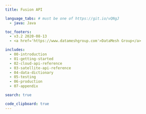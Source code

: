 ```yaml
---
title: Fusion API

language_tabs: # must be one of https://git.io/vQNgJ
  - java: Java

toc_footers:
  - v3.2 2020-08-13
  - <a href='https://www.datameshgroup.com'>DataMesh Group</a>

includes:
  - 00-introduction
  - 01-getting-started
  - 02-cloud-api-reference
  - 03-satellite-api-reference  
  - 04-data-dictionary
  - 05-testing
  - 06-production
  - 07-appendix

search: true

code_clipboard: true
---
```



<!--

TODO/QUESTIONS

Matched refunds - we require a POS to match refunds to original purchases. This is to enable support for alternative payments (e.g. Alipay/WeChat). 

At the moment we require a field which isn't a "human readable" field (a GUID) that isn't present on the receipt. This will work when a POS can look 
up a previous sale (i.e. when they have a central database between stores) but not for POS systems which don't have connectivity. 

Fix for this is to add a new "Transaction" status request which will work based on details from the receipt (e.g. TID/MID/DATETIME/STAN etc)


-----------

Not Implemented
In the payment request, nothing under PaymentTransaction.TransactionConditions isn’t implements

-----------

Do we want barcode/QR code in the receipts?

Is basket data required for refunds ?
What is ApprovalCode
What is LastTransactionFlag
SplitPaymentFlag - not included, therefor no special processing for split payments? Why support PaidAmount and MinimumSplitAmount?.
Split - does basket need to match RequestedAmount? How do we deal with baskets when split payments? 
Do we need basket in refund?

Tokenisation

-->